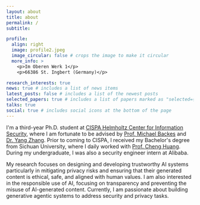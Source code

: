 ```yaml
---
layout: about
title: about
permalink: /
subtitle: 

profile:
  align: right
  image: profile2.jpeg
  image_circular: false # crops the image to make it circular
  more_info: >
    <p>Im Oberen Werk 1</p>
    <p>66386 St. Ingbert (Germany)</p>

research_interests: true
news: true # includes a list of news items
latest_posts: false # includes a list of the newest posts
selected_papers: true # includes a list of papers marked as "selected={true}"
talks: true 
social: true # includes social icons at the bottom of the page
---
```


I'm a third-year Ph.D. student at [CISPA Helmholtz Center for Information Security](https://cispa.de/), where I am fortunate to be advised by [Prof. Michael Backes](https://cispa.de/en/people/backes) and [Dr. Yang Zhang](https://yangzhangalmo.github.io/). Prior to coming to CISPA, I received my Bachelor's degree from Sichuan University, where I daily worked with [Prof. Cheng Huang](https://www.chenghuang.org/). During my undergraduate, I was also a security engineer intern at Alibaba.

My research focuses on designing and developing trustworthy AI systems particularly in mitigating privacy risks and ensuring that their generated content is ethical, safe, and aligned with human values. I am also interested in the responsible use of AI, focusing on transparency and preventing the misuse of AI-generated content. Currently, I am passionate about building generative agentic systems to address security and privacy tasks.

 <!-- My research focuses on trustworthy machine learning, especially in the area of privacy attacks and the safety of AIGC. -->

<!-- ## Research Interests

- **Trustworthy AI**
  - Privacy risks of AI systems
  - Unsafe and biased content generation
- **Responsible use of AI**
  - Transparency in synthetic data usage
  - Misuse of AI-generated content
  - In-the-wild prompt analysis
- **Generative Agents for Security and Privacy**
 -->


